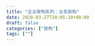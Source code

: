```yaml
---
title: "企业架构系列：业务架构"
date: 2020-03-27T10:05:10+08:00
draft: false
categories: ["架构"]
tags: [""]
---
```


